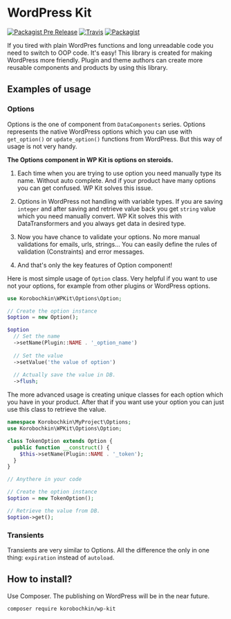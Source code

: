 # WordPress Kit

[![Packagist Pre Release](https://img.shields.io/packagist/vpre/korobochkin/wp-kit.svg)](https://packagist.org/packages/korobochkin/wp-kit) [![Travis](https://img.shields.io/travis/korobockin/wp-kit.svg)](https://travis-ci.org/korobochkin/wp-kit) [![Packagist](https://img.shields.io/packagist/dt/korobochkin/wp-kit.svg)](https://packagist.org/packages/korobochkin/wp-kit)

If you tired with plain WordPres functions and long unreadable code you need to switch to OOP code. It's easy! This library is created for making WordPress more friendly. Plugin and theme authors can create more reusable components and products by using this library.

## Examples of usage

### Options

Options is the one of component from `DataComponents` series. Options represents the native WordPress options which you can use with `get_option()` or `update_option()` functions from WordPress. But this way of usage is not very handy.

**The Options component in WP Kit is options on steroids.**
 
 1. Each time when you are trying to use option you need manually type its name. Without auto complete. And if your product have many options you can get confused. WP Kit solves this issue.
   
 2. Options in WordPress not handling with variable types. If you are saving `integer` and after saving and retrieve value back you get `string` value which you need manually convert. WP Kit solves this with DataTransformers and you always get data in desired type.
 
 3. Now you have chance to validate your options. No more manual validations for emails, urls, strings... You can easily define the rules of validation (Constraints) and error messages. 
 
 4. And that's only the key features of Option component!

Here is most simple usage of `Option` class. Very helpful if you want to use not your options, for example from other plugins or WordPress options. 

```php
use Korobochkin\WPKit\Options\Option;

// Create the option instance
$option = new Option();

$option
  // Set the name
  ->setName(Plugin::NAME . '_option_name')
  
  // Set the value 
  ->setValue('the value of option')
  
  // Actually save the value in DB.
  ->flush;
```

The more advanced usage is creating unique classes for each option which you have in your product. After that if you want use your option you can just use this class to retrieve the value.

```php
namespace Korobochkin\MyProject\Options;
use Korobochkin\WPKit\Options\Option;

class TokenOption extends Option {
  public function __construct() {
    $this->setName(Plugin::NAME . '_token');
  }
}

// Anythere in your code

// Create the option instance
$option = new TokenOption();

// Retrieve the value from DB.
$option->get();
```

### Transients

Transients are very similar to Options. All the difference the only in one thing: `expiration` instead of `autoload`.

## How to install?

Use Composer. The publishing on WordPress will be in the near future.

```bash
composer require korobochkin/wp-kit
```
